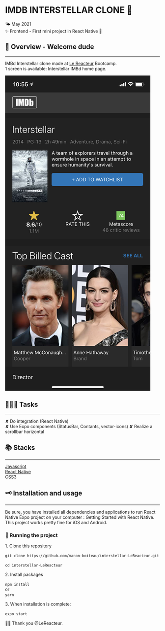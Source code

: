 # IMDB INTERSTELLAR CLONE 🚀

🌤 May 2021  
✨ Frontend - First mini project in React Native 🤗

## 🌈 Overview - Welcome dude

---

IMBd Interstellar clone made at [Le Reacteur](https://www.lereacteur.io/) Bootcamp.  
1 screen is available: Interstellar IMBd home page.

![Interstellar IMDb page (iOs)](assets/interstellar-mobile.png)

## 👩🏻‍💻 Tasks

---

✘ Do integration (React Native)  
✘ Use Expo components (StatusBar, Contants, vector-icons)
✘ Realize a scrollbar horizontal

## 📚 Stacks

---

[Javascript](https://www.w3schools.com/js/default.asp)  
[React Native](https://reactnative.dev/docs/getting-started)  
[CSS3](https://www.w3schools.com/css/default.asp)

## 🗝 Installation and usage

---

Be sure, you have installed all dependencies and applications to run React Native Expo project on your computer : Getting Started with React Native.
This project works pretty fine for iOS and Android.

### 🚙 Running the project

1️. Clone this repository

`git clone https://github.com/manon-boiteau/interstellar-LeReacteur.git`

`cd interstellar-LeReacteur`

2️. Install packages

`npm install`  
or  
`yarn`

3️. When installation is complete:

`expo start`

🙏🏻 Thank you @LeReacteur.
